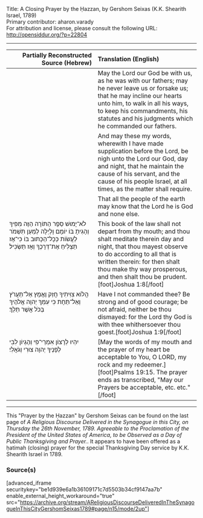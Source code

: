 <html>
<head></head>
<body>
Title: A Closing Prayer by the Ḥazzan, by Gershom Seixas (K.K. Shearith Israel, 1789)<br />
Primary contributor: aharon.varady<br />
For attribution and license, please consult the following URL: <a href="http://opensiddur.org/?p=22804">http://opensiddur.org/?p=22804</a>
<p />
<hr />

<table style="margin-left: auto;margin-right: auto;" class="draggable">
<thead><tr><th id="x" style="text-align: right;">Partially Reconstructed Source (Hebrew)</th><th style="text-align: left;">Translation (English)</th></tr></thead>
<tbody>
<tr><td style="vertical-align:top;" width="46%">
<div class="liturgy"><span lang="he">

</span></div></td>
 
<td style="vertical-align:top;" width="53%">
<div class="english">
May the Lord our God be with us, as he was with our fathers; 
may he never leave us or forsake us; 
that he may incline our hearts unto him, 
to walk in all his ways, 
to keep his commandments, 
his statutes and his judgments which he commanded our fathers. 
</div></td></tr>


<tr><td style="vertical-align:top;" width="46%">
<div class="liturgy"><span lang="he">

</span></div></td>
 
<td style="vertical-align:top;" width="53%">
<div class="english">
And may these my words, 
wherewith I have made supplication before the Lord, 
be nigh unto the Lord our God, day and night, 
that he maintain the cause of his servant, 
and the cause of his people Israel, 
at all times, as the matter shall require.
</div></td></tr>


<tr><td style="vertical-align:top;" width="46%">
<div class="liturgy"><span lang="he">

</span></div></td>
 
<td style="vertical-align:top;" width="53%">
<div class="english">
That all the people of the earth may know 
that the Lord he is God and none else.
</div></td></tr>


<tr><td style="vertical-align:top;" width="46%">
<div class="liturgy"><span lang="he">
לֹא־יָמוּשׁ סֵפֶר הַתּוֹרָה הַזֶּה מִפִּיךָ 
וְהָגִיתָ בּוֹ יוֹמָם וָלַיְלָה 
לְמַעַן תִּשְׁמֹר לַעֲשׂוֹת כְּכָל־הַכָּתוּב בּוֹ 
כִּי־אָז תַּצְלִיחַ אֶת־דְּרָכֶךָ 
וְאָז תַּשְׂכִּיל׃
</span></div></td>
 
<td style="vertical-align:top;" width="53%">
<div class="english">
This book of the law shall not depart from thy mouth; 
and thou shalt meditate therein day and night, 
that thou mayest observe to do according to all that is written therein: 
for then shalt thou make thy way prosperous, 
and then shalt thou be prudent.[foot]Joshua 1:8[/foot]
</div></td></tr>


<tr><td style="vertical-align:top;" width="46%">
<div class="liturgy"><span lang="he">
הֲלוֹא צִוִּיתִיךָ 
חֲזַק וֶאֱמָץ 
אַל־תַּעֲרֹץ וְאַל־תֵּחָת 
כִּי עִמְּךָ יְהוָה אֱלֹהֶיךָ 
בְּכֹל אֲשֶׁר תֵּלֵךְ׃
</span></div></td>
 
<td style="vertical-align:top;" width="53%">
<div class="english">
Have I not commanded thee? 
Be strong and of good courage;
be not afraid, neither be thou dismayed: 
for the Lord thy God is with thee 
whithersoever thou goest.[foot]Joshua 1:9[/foot]
</div></td></tr>


<tr><td style="vertical-align:top;" width="46%">
<div class="liturgy"><span lang="he">
יִהְיוּ לְרָצוֹן אִמְרֵי־פִי וְהֶגְיוֹן לִבִּי לְפָנֶיךָ 
יְהוָה צוּרִי וְגֹאֲלִי׃
</span></div></td>
 
<td style="vertical-align:top;" width="53%">
<div class="english">
[May the words of my mouth and the prayer of my heart be acceptable to You, 
O LORD, my rock and my redeemer.][foot]Psalms 19:15. The prayer ends as transcribed, "May our Prayers be acceptable, etc. etc."[/foot]
</div></td></tr>
</tbody></table>

<hr />

This "Prayer by the Ḥazzan" by Gershom Seixas can be found on the last page of <em>A Religious Discourse Delivered in the Synagogue in this City, on Thursday the 26th November, 1789. Agreeable to the Proclamation of the President of the United States of America, to be Observed as a Day of Public Thanksgiving and Prayer.</em>. It appears to have been offered as a ḥatimah (closing) prayer for the special Thanksgiving Day service by K.K. Shearith Israel in 1789.

<h3>Source(s)</h3>

[advanced_iframe securitykey="be1d939e6a1b36109171c7d5503b34cf9147aa7b" enable_external_height_workaround="true" src="https://archive.org/stream/AReligiousDiscourseDeliveredInTheSynagogueInThisCityGershomSeixas1789#page/n15/mode/2up"]
</body>
</html>